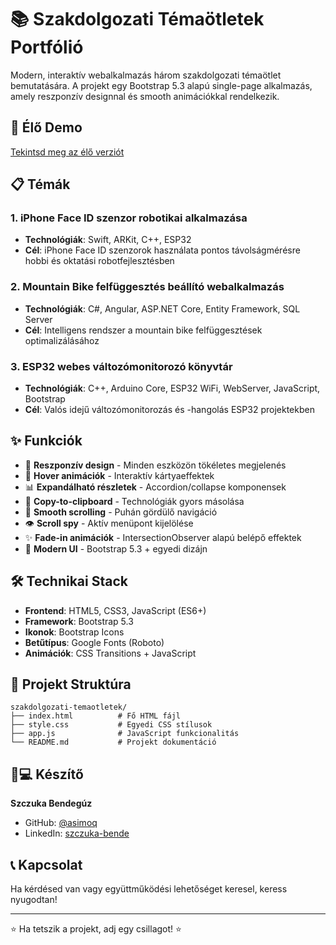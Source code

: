 # 📚 Szakdolgozati Témaötletek Portfólió

Modern, interaktív webalkalmazás három szakdolgozati témaötlet bemutatására. A projekt egy Bootstrap 5.3 alapú single-page alkalmazás, amely reszponzív designnal és smooth animációkkal rendelkezik.

## 🚀 Élő Demo

[Tekintsd meg az élő verziót](https://your-username.github.io/your-repo-name)

## 📋 Témák

### 1. iPhone Face ID szenzor robotikai alkalmazása
- **Technológiák**: Swift, ARKit, C++, ESP32
- **Cél**: iPhone Face ID szenzorok használata pontos távolságmérésre hobbi és oktatási robotfejlesztésben

### 2. Mountain Bike felfüggesztés beállító webalkalmazás
- **Technológiák**: C#, Angular, ASP.NET Core, Entity Framework, SQL Server
- **Cél**: Intelligens rendszer a mountain bike felfüggesztések optimalizálásához

### 3. ESP32 webes változómonitorozó könyvtár
- **Technológiák**: C++, Arduino Core, ESP32 WiFi, WebServer, JavaScript, Bootstrap
- **Cél**: Valós idejű változómonitorozás és -hangolás ESP32 projektekben

## ✨ Funkciók

- 📱 **Reszponzív design** - Minden eszközön tökéletes megjelenés
- 🎨 **Hover animációk** - Interaktív kártyaeffektek
- 📊 **Expandálható részletek** - Accordion/collapse komponensek
- 🔗 **Copy-to-clipboard** - Technológiák gyors másolása
- 🎯 **Smooth scrolling** - Puhán gördülő navigáció
- 👁️ **Scroll spy** - Aktív menüpont kijelölése
- ✨ **Fade-in animációk** - IntersectionObserver alapú belépő effektek
- 🎨 **Modern UI** - Bootstrap 5.3 + egyedi dizájn

## 🛠️ Technikai Stack

- **Frontend**: HTML5, CSS3, JavaScript (ES6+)
- **Framework**: Bootstrap 5.3
- **Ikonok**: Bootstrap Icons
- **Betűtípus**: Google Fonts (Roboto)
- **Animációk**: CSS Transitions + JavaScript


## 📂 Projekt Struktúra

```
szakdolgozati-temaotletek/
├── index.html          # Fő HTML fájl
├── style.css           # Egyedi CSS stílusok
├── app.js              # JavaScript funkcionalitás
└── README.md           # Projekt dokumentáció
```

## 👨💻 Készítő

**Szczuka Bendegúz**
- GitHub: [@asimoq](https://github.com/asimoq)
- LinkedIn: [szczuka-bende](https://www.linkedin.com/in/szczuka-bende/)

## 📞 Kapcsolat

Ha kérdésed van vagy együttműködési lehetőséget keresel, keress nyugodtan!

***

⭐ Ha tetszik a projekt, adj egy csillagot! ⭐
